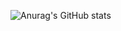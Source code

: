 ![Anurag's GitHub stats](https://github-readme-stats.vercel.app/api?username=wormsJJG&show_icons=true&theme=radical)

